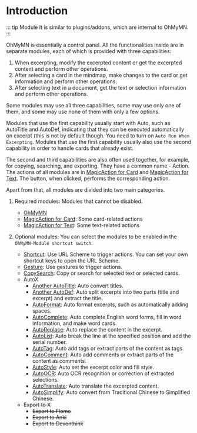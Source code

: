 # Introduction

::: tip Module
It is similar to plugins/addons, which are internal to OhMyMN.
:::

OhMyMN is essentially a control panel. All the functionalities inside are in separate modules, each of which is provided with three capabilities:

1. When excerpting, modify the excerpted content or get the excerpted content and perform other operations.
2. After selecting a card in the mindmap, make changes to the card or get information and perform other operations.
3. After selecting text in a document, get the text or selection information and perform other operations.

Some modules may use all three capabilities, some may use only one of them, and some may use none of them with only a few options.

Modules that use the first capability usually start with Auto, such as AutoTitle and AutoDef, indicating that they can be executed automatically on excerpt (this is not by default though. You need to turn on `Auto Run When Excerpting`. Modules that use the first capability usually also use the second capability in order to handle cards that already exist.

The second and third capabilities are also often used together, for example, for copying, searching, and exporting. They have a common name - Action. The actions of all modules are in [MagicAction for Card](modules/magicaction4card.md) and [MagicAction for Text](modules/magicaction4text.md). The button, when clicked, performs the corresponding action.

Apart from that, all modules are divided into two main categories.

1. Required modules: Modules that cannot be disabled.
   - [OhMyMN](./modules/ohmymn)
   - [MagicAction for Card](./modules/magicaction4card): Some card-related actions
   - [MagicAction for Text](./modules/magicaction4text): Some text-related actions

2. Optional modules: You can select the modules to be enabled in the `OhMyMN-Module shortcut switch`.

   - [Shortcut](./modules/shortcut): Use URL Scheme to trigger actions. You can set your own shortcut keys to open the URL Scheme.
   - [Gesture](./modules/gesture): Use gestures to trigger actions.
   - [CopySearch](./modules/copysearch): Copy or search for selected text or selected cards.
   - AutoX
     - [Another AutoTitle](./modules/anotherautotitle): Auto convert titles.
     - [Another AutoDef](./modules/anotherautodef): Auto split excerpts into two parts (title and excerpt) and extract the title.
     - [AutoFormat](./modules/autoformat): Auto format excerpts, such as automatically adding spaces.
     - [AutoComplete](./modules/autocomplete): Auto complete English word forms, fill in word information, and make word cards.
     - [AutoReplace](./modules/autoreplace): Auto replace the content in the excerpt.
     - [AutoList](./modules/autolist): Auto break the line at the specified position and add the serial number.
     - [AutoTag](./modules/autotag): Auto add tags or extract parts of the content as tags.
     - [AutoComment](./modules/autocomment): Auto add comments or extract parts of the content as comments.
     - [AutoStyle](./modules/autostyle): Auto set the excerpt color and fill style.
     - [AutoOCR](./modules/autoocr): Auto OCR recognition or correction of extracted selections.
     - [AutoTranslate](./modules/autotranslate): Auto translate the excerpted content.
     - [AutoSimplify](./modules/autosimplify): Auto convert from Traditional Chinese to Simplified Chinese.
   - ~~Export to X~~
     - ~~Export to Flomo~~
     - ~~Export to Anki~~
     - ~~Export to Devonthink~~
